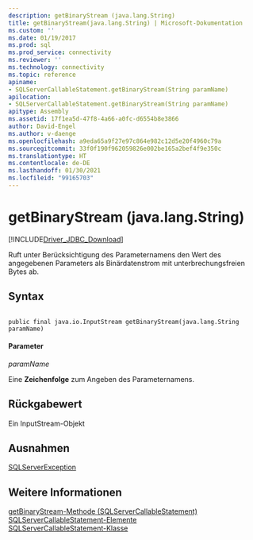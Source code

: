 ```yaml
---
description: getBinaryStream (java.lang.String)
title: getBinaryStream(java.lang.String) | Microsoft-Dokumentation
ms.custom: ''
ms.date: 01/19/2017
ms.prod: sql
ms.prod_service: connectivity
ms.reviewer: ''
ms.technology: connectivity
ms.topic: reference
apiname:
- SQLServerCallableStatement.getBinaryStream(String paramName)
apilocation:
- SQLServerCallableStatement.getBinaryStream(String paramName)
apitype: Assembly
ms.assetid: 17f1ea5d-47f8-4a66-a0fc-d6554b8e3866
author: David-Engel
ms.author: v-daenge
ms.openlocfilehash: a9eda65a9f27e97c864e982c12d5e20f4960c79a
ms.sourcegitcommit: 33f0f190f962059826e002be165a2bef4f9e350c
ms.translationtype: HT
ms.contentlocale: de-DE
ms.lasthandoff: 01/30/2021
ms.locfileid: "99165703"
---
```

# <a name="getbinarystream-javalangstring"></a>getBinaryStream (java.lang.String)
[!INCLUDE[Driver_JDBC_Download](../../../includes/driver_jdbc_download.md)]

  Ruft unter Berücksichtigung des Parameternamens den Wert des angegebenen Parameters als Binärdatenstrom mit unterbrechungsfreien Bytes ab.  
  
## <a name="syntax"></a>Syntax  
  
```  
  
public final java.io.InputStream getBinaryStream(java.lang.String paramName)  
```  
  
#### <a name="parameters"></a>Parameter  
 *paramName*  
  
 Eine **Zeichenfolge** zum Angeben des Parameternamens.  
  
## <a name="return-value"></a>Rückgabewert  
 Ein InputStream-Objekt  
  
## <a name="exceptions"></a>Ausnahmen  
 [SQLServerException](../../../connect/jdbc/reference/sqlserverexception-class.md)  
  
## <a name="see-also"></a>Weitere Informationen  
 [getBinaryStream-Methode &#40;SQLServerCallableStatement&#41;](../../../connect/jdbc/reference/getbinarystream-method-sqlservercallablestatement.md)   
 [SQLServerCallableStatement-Elemente](../../../connect/jdbc/reference/sqlservercallablestatement-members.md)   
 [SQLServerCallableStatement-Klasse](../../../connect/jdbc/reference/sqlservercallablestatement-class.md)  
  
  
